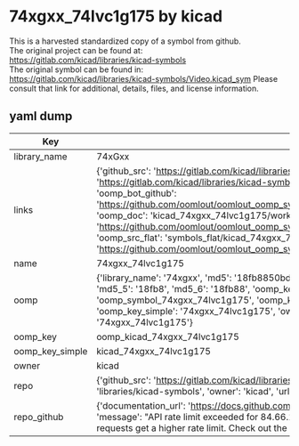 # 74xgxx_74lvc1g175 by kicad  
This is a harvested standardized copy of a symbol from github.  
The original project can be found at:  
https://gitlab.com/kicad/libraries/kicad-symbols  
The original symbol can be found in:
https://gitlab.com/kicad/libraries/kicad-symbols/Video.kicad_sym
Please consult that link for additional, details, files, and license information.  
## yaml dump  
| Key | Value |  
| --- | --- |  
| library_name | 74xGxx |  
| links | {'github_src': 'https://gitlab.com/kicad/libraries/kicad-symbols/Video.kicad_sym', 'github_src_repo': 'https://gitlab.com/kicad/libraries/kicad-symbols', 'oomp_bot': 'kicad_74xgxx_74lvc1g175/working', 'oomp_bot_github': 'https://github.com/oomlout/oomlout_oomp_symbol_bot/tree/main/kicad_74xgxx_74lvc1g175/working', 'oomp_doc': 'kicad_74xgxx_74lvc1g175/working', 'oomp_doc_github': 'https://github.com/oomlout/oomlout_oomp_symbol_doc/tree/main/kicad_74xgxx_74lvc1g175/working', 'oomp_src_flat': 'symbols_flat/kicad_74xgxx_74lvc1g175/working', 'oomp_src_flat_github': 'https://github.com/oomlout/oomlout_oomp_symbol_src/tree/main/kicad_74xgxx_74lvc1g175/working'} |  
| name | 74xgxx_74lvc1g175 |  
| oomp | {'library_name': '74xgxx', 'md5': '18fb8850bdf643c12aea52b310791aa1', 'md5_10': '18fb8850bd', 'md5_5': '18fb8', 'md5_6': '18fb88', 'oomp_key': 'oomp_74xgxx_74lvc1g175', 'oomp_key_extra': 'oomp_symbol_74xgxx_74lvc1g175', 'oomp_key_full': 'oomp_symbol_74xgxx_74lvc1g175_18fb88', 'oomp_key_simple': '74xgxx_74lvc1g175', 'owner_name': 'kicad', 'symbol_name': '74xgxx_74lvc1g175'} |  
| oomp_key | oomp_kicad_74xgxx_74lvc1g175 |  
| oomp_key_simple | kicad_74xgxx_74lvc1g175 |  
| owner | kicad |  
| repo | {'github_src': 'https://gitlab.com/kicad/libraries/kicad-symbols/Video.kicad_sym', 'name': 'libraries/kicad-symbols', 'owner': 'kicad', 'url': 'https://gitlab.com/kicad/libraries/kicad-symbols'} |  
| repo_github | {'documentation_url': 'https://docs.github.com/rest/overview/resources-in-the-rest-api#rate-limiting', 'message': "API rate limit exceeded for 84.66.173.59. (But here's the good news: Authenticated requests get a higher rate limit. Check out the documentation for more details.)"} |  

